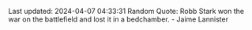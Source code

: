 Last updated: 2024-04-07 04:33:31
Random Quote: Robb Stark won the war on the battlefield and lost it in a bedchamber.  -  Jaime Lannister